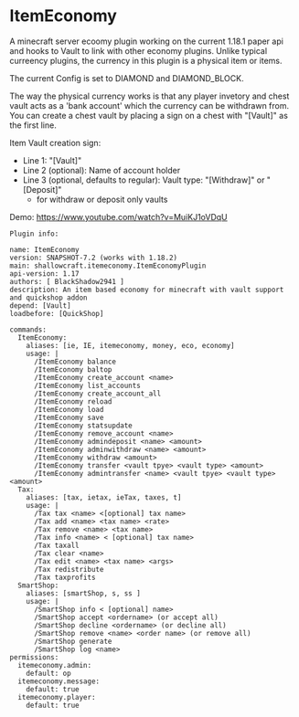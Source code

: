 # ItemEconomy

A minecraft server ecoomy plugin working on the current 1.18.1 paper api and hooks to Vault to link with other economy plugins.
Unlike typical curreency plugins, the currency in this plugin is a physical item or items.

The current Config is set to DIAMOND and DIAMOND_BLOCK.

The way the physical currency works is that any player invetory and chest vault acts as a 'bank account' which the currency can be withdrawn from. You can create a chest vault
by placing a sign on a chest with "[Vault]" as the first line.

Item Vault creation sign:
  - Line 1: "[Vault]"
  - Line 2 (optional): Name of account holder
  - Line 3 (optional, defaults to regular): Vault type: "[Withdraw]" or "[Deposit]" 
    - for withdraw or deposit only vaults

Demo: https://www.youtube.com/watch?v=MuiKJ1oVDqU
```
Plugin info:

name: ItemEconomy
version: SNAPSHOT-7.2 (works with 1.18.2)
main: shallowcraft.itemeconomy.ItemEconomyPlugin
api-version: 1.17
authors: [ BlackShadow2941 ]
description: An item based economy for minecraft with vault support and quickshop addon
depend: [Vault]
loadbefore: [QuickShop]

commands:
  ItemEconomy:
    aliases: [ie, IE, itemeconomy, money, eco, economy]
    usage: |
      /ItemEconomy balance
      /ItemEconomy baltop
      /ItemEconomy create_account <name>
      /ItemEconomy list_accounts
      /ItemEconomy create_account_all
      /ItemEconomy reload
      /ItemEconomy load
      /ItemEconomy save
      /ItemEconomy statsupdate
      /ItemEconomy remove_account <name>
      /ItemEconomy admindeposit <name> <amount>
      /ItemEconomy adminwithdraw <name> <amount>
      /ItemEconomy withdraw <amount>
      /ItemEconomy transfer <vault tpye> <vault type> <amount>
      /ItemEconomy admintransfer <name> <vault tpye> <vault type> <amount>
  Tax:
    aliases: [tax, ietax, ieTax, taxes, t]
    usage: |
      /Tax tax <name> <[optional] tax name>
      /Tax add <name> <tax name> <rate>
      /Tax remove <name> <tax name>
      /Tax info <name> < [optional] tax name>
      /Tax taxall
      /Tax clear <name>
      /Tax edit <name> <tax name> <args>
      /Tax redistribute
      /Tax taxprofits
  SmartShop:
    aliases: [smartShop, s, ss ]
    usage: |
      /SmartShop info < [optional] name>
      /SmartShop accept <ordername> (or accept all)
      /SmartShop decline <ordername> (or decline all)
      /SmartShop remove <name> <order name> (or remove all)
      /SmartShop generate
      /SmartShop log <name>
permissions:
  itemeconomy.admin:
    default: op
  itemeconomy.message:
    default: true
  itemeconomy.player:
    default: true
```
